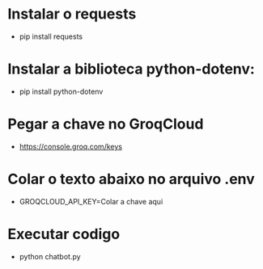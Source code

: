 # Instalar o requests
- pip install requests
# Instalar a biblioteca python-dotenv:
- pip install python-dotenv
# Pegar a chave no GroqCloud
- https://console.groq.com/keys
# Colar o texto abaixo no arquivo .env
- GROQCLOUD_API_KEY=Colar a chave aqui
# Executar codigo
- python chatbot.py
 
 
